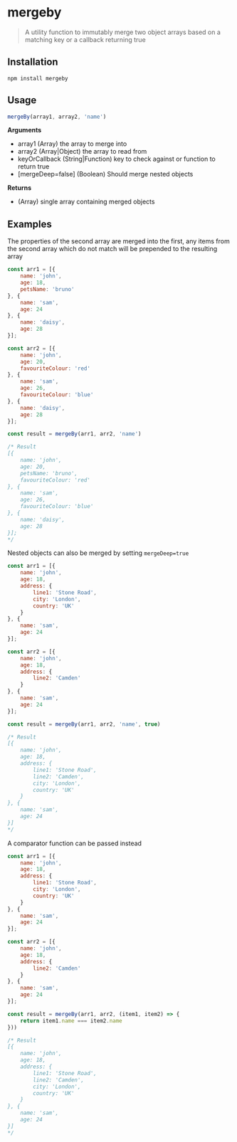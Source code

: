 mergeby
===

> A utility function to immutably merge two object arrays based on a matching key or a callback returning true

Installation
-----------------

    npm install mergeby

Usage
-----------------

```js
mergeBy(array1, array2, 'name')
```

**Arguments**

* array1 (Array) the array to merge into
* array2 (Array|Object) the array to read from
* keyOrCallback (String|Function) key to check against or function to return true
* [mergeDeep=false] (Boolean) Should merge nested objects

**Returns**

* (Array) single array containing merged objects


Examples
-----------------

The properties of the second array are merged into the first, any items from the second array which do not match will be prepended to the resulting array

```js
const arr1 = [{
    name: 'john',
    age: 18,
    petsName: 'bruno'
}, {
    name: 'sam',
    age: 24
}, {
    name: 'daisy',
    age: 28
}];

const arr2 = [{
    name: 'john',
    age: 20,
    favouriteColour: 'red'
}, {
    name: 'sam',
    age: 26,
    favouriteColour: 'blue'
}, {
    name: 'daisy',
    age: 28
}];

const result = mergeBy(arr1, arr2, 'name')

/* Result
[{
    name: 'john',
    age: 20,
    petsName: 'bruno',
    favouriteColour: 'red'
}, {
    name: 'sam',
    age: 26,
    favouriteColour: 'blue'
}, {
    name: 'daisy',
    age: 28
}];
*/

```

Nested objects can also be merged by setting ```mergeDeep=true```

```js
const arr1 = [{
    name: 'john',
    age: 18,
    address: {
        line1: 'Stone Road',
        city: 'London',
        country: 'UK'
    }
}, {
    name: 'sam',
    age: 24
}];

const arr2 = [{
    name: 'john',
    age: 18,
    address: {
        line2: 'Camden'
    }
}, {
    name: 'sam',
    age: 24
}];

const result = mergeBy(arr1, arr2, 'name', true)

/* Result
[{
    name: 'john',
    age: 18,
    address: {
        line1: 'Stone Road',
        line2: 'Camden',
        city: 'London',
        country: 'UK'
    }
}, {
    name: 'sam',
    age: 24
}]
*/

```

A comparator function can be passed instead

```js
const arr1 = [{
    name: 'john',
    age: 18,
    address: {
        line1: 'Stone Road',
        city: 'London',
        country: 'UK'
    }
}, {
    name: 'sam',
    age: 24
}];

const arr2 = [{
    name: 'john',
    age: 18,
    address: {
        line2: 'Camden'
    }
}, {
    name: 'sam',
    age: 24
}];

const result = mergeBy(arr1, arr2, (item1, item2) => {
    return item1.name === item2.name
}))

/* Result
[{
    name: 'john',
    age: 18,
    address: {
        line1: 'Stone Road',
        line2: 'Camden',
        city: 'London',
        country: 'UK'
    }
}, {
    name: 'sam',
    age: 24
}]
*/

```